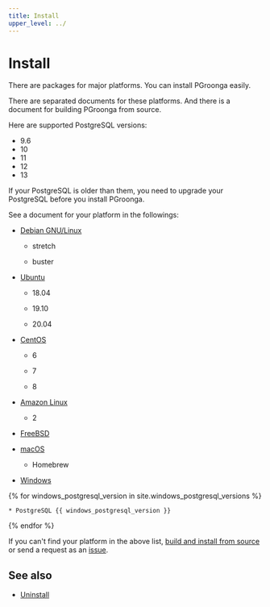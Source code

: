 ```yaml
---
title: Install
upper_level: ../
---
```


# Install

There are packages for major platforms. You can install PGroonga easily.

There are separated documents for these platforms. And there is a document for building PGroonga from source.

Here are supported PostgreSQL versions:

  * 9.6
  * 10
  * 11
  * 12
  * 13

If your PostgreSQL is older than them, you need to upgrade your PostgreSQL before you install PGroonga.

See a document for your platform in the followings:

  * [Debian GNU/Linux](debian.html)

    * stretch

    * buster

  * [Ubuntu](ubuntu.html)

    * 18.04

    * 19.10

    * 20.04

  * [CentOS](centos.html)

    * 6

    * 7

    * 8

  * [Amazon Linux](amazon-linux.html)

    * 2

  * [FreeBSD](freebsd.html)

  * [macOS](macos.html)

    * Homebrew

  * [Windows](windows.html)

{% for windows_postgresql_version in site.windows_postgresql_versions %}

    * PostgreSQL {{ windows_postgresql_version }}

{% endfor %}

If you can't find your platform in the above list, [build and install from source](source.html) or send a request as an [issue](https://github.com/pgroonga/pgroonga/issues/new).

## See also

  * [Uninstall][uninstall]

[uninstall]:../uninstall/
